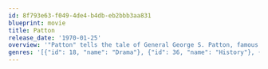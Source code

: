 ```yaml
---
id: 8f793e63-f049-4de4-b4db-eb2bbb3aa831
blueprint: movie
title: Patton
release_date: '1970-01-25'
overview: '"Patton" tells the tale of General George S. Patton, famous tank commander of World War II. The film begins with patton''s career in North Africa and progresses through the invasion of Germany and the fall of the Third Reich. Side plots also speak of Patton''s numerous faults such his temper and habit towards insubordination.'
genres: '[{"id": 18, "name": "Drama"}, {"id": 36, "name": "History"}, {"id": 10752, "name": "War"}]'
---
```

